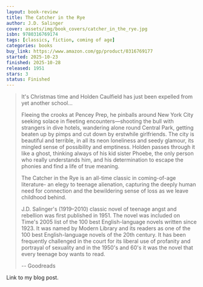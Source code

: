 ```yaml
---
layout: book-review
title: The Catcher in the Rye
author: J.D. Salinger
cover: assets/img/book_covers/catcher_in_the_rye.jpg
isbn: 9780316769174
tags: [classics, fiction, coming of age]
categories: books
buy_link: https://www.amazon.com/gp/product/0316769177
started: 2025-10-23
finished: 2025-10-28
released: 1951
stars: 3
status: Finished
---
```


> It's Christmas time and Holden Caulfield has just been expelled from yet another school...
>
> Fleeing the crooks at Pencey Prep, he pinballs around New York City seeking solace in fleeting encounters—shooting the bull with strangers in dive hotels, wandering alone round Central Park, getting beaten up by pimps and cut down by erstwhile girlfriends. The city is beautiful and terrible, in all its neon loneliness and seedy glamour, its mingled sense of possibility and emptiness. Holden passes through it like a ghost, thinking always of his kid sister Phoebe, the only person who really understands him, and his determination to escape the phonies and find a life of true meaning.
>
> The Catcher in the Rye is an all-time classic in coming-of-age literature- an elegy to teenage alienation, capturing the deeply human need for connection and the bewildering sense of loss as we leave childhood behind.
>
> J.D. Salinger's (1919–2010) classic novel of teenage angst and rebellion was first published in 1951. The novel was included on Time's 2005 list of the 100 best English-language novels written since 1923. It was named by Modern Library and its readers as one of the 100 best English-language novels of the 20th century. It has been frequently challenged in the court for its liberal use of profanity and portrayal of sexuality and in the 1950's and 60's it was the novel that every teenage boy wants to read.
>
> -- Goodreads

Link to my blog post.
